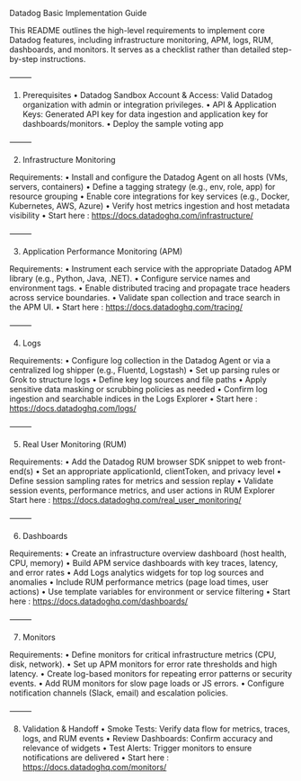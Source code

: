 Datadog Basic Implementation Guide

This README outlines the high-level requirements to implement core Datadog features, including infrastructure monitoring, APM, logs, RUM, dashboards, and monitors. It serves as a checklist rather than detailed step-by-step instructions.

⸻

1. Prerequisites
	•	Datadog Sandbox Account & Access: Valid Datadog organization with admin or integration privileges.
	•	API & Application Keys: Generated API key for data ingestion and application key for dashboards/monitors.
	•	Deploy the sample voting app

⸻

2. Infrastructure Monitoring

Requirements:
	•	Install and configure the Datadog Agent on all hosts (VMs, servers, containers)
	•	Define a tagging strategy (e.g., env, role, app) for resource grouping
	•	Enable core integrations for key services (e.g., Docker, Kubernetes, AWS, Azure)
	•	Verify host metrics ingestion and host metadata visibility
  •	Start here : https://docs.datadoghq.com/infrastructure/ 

⸻

3. Application Performance Monitoring (APM)

Requirements:
	•	Instrument each service with the appropriate Datadog APM library (e.g., Python, Java, .NET).
	•	Configure service names and environment tags.
	•	Enable distributed tracing and propagate trace headers across service boundaries.
	•	Validate span collection and trace search in the APM UI.
  •	Start here : https://docs.datadoghq.com/tracing/ 

⸻

4. Logs

Requirements:
	•	Configure log collection in the Datadog Agent or via a centralized log shipper (e.g., Fluentd, Logstash)
	•	Set up parsing rules or Grok to structure logs
	•	Define key log sources and file paths
	•	Apply sensitive data masking or scrubbing policies as needed
	•	Confirm log ingestion and searchable indices in the Logs Explorer
  •	Start here : https://docs.datadoghq.com/logs/ 

⸻

5. Real User Monitoring (RUM)

Requirements:
	•	Add the Datadog RUM browser SDK snippet to web front-end(s)
	•	Set an appropriate applicationId, clientToken, and privacy level
	•	Define session sampling rates for metrics and session replay
	•	Validate session events, performance metrics, and user actions in RUM Explorer
 Start here : https://docs.datadoghq.com/real_user_monitoring/  

⸻

6. Dashboards

Requirements:
	•	Create an infrastructure overview dashboard (host health, CPU, memory)
	•	Build APM service dashboards with key traces, latency, and error rates
	•	Add Logs analytics widgets for top log sources and anomalies
	•	Include RUM performance metrics (page load times, user actions)
	•	Use template variables for environment or service filtering
  •	Start here : https://docs.datadoghq.com/dashboards/

⸻

7. Monitors

Requirements:
	•	Define monitors for critical infrastructure metrics (CPU, disk, network).
	•	Set up APM monitors for error rate thresholds and high latency.
	•	Create log-based monitors for repeating error patterns or security events.
	•	Add RUM monitors for slow page loads or JS errors.
	•	Configure notification channels (Slack, email) and escalation policies.

⸻

8. Validation & Handoff
	•	Smoke Tests: Verify data flow for metrics, traces, logs, and RUM events
	•	Review Dashboards: Confirm accuracy and relevance of widgets
	•	Test Alerts: Trigger monitors to ensure notifications are delivered
  •	Start here : https://docs.datadoghq.com/monitors/



